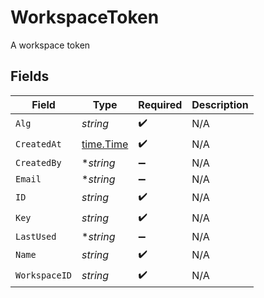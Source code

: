# WorkspaceToken

A workspace token


## Fields

| Field                                     | Type                                      | Required                                  | Description                               |
| ----------------------------------------- | ----------------------------------------- | ----------------------------------------- | ----------------------------------------- |
| `Alg`                                     | *string*                                  | :heavy_check_mark:                        | N/A                                       |
| `CreatedAt`                               | [time.Time](https://pkg.go.dev/time#Time) | :heavy_check_mark:                        | N/A                                       |
| `CreatedBy`                               | **string*                                 | :heavy_minus_sign:                        | N/A                                       |
| `Email`                                   | **string*                                 | :heavy_minus_sign:                        | N/A                                       |
| `ID`                                      | *string*                                  | :heavy_check_mark:                        | N/A                                       |
| `Key`                                     | *string*                                  | :heavy_check_mark:                        | N/A                                       |
| `LastUsed`                                | **string*                                 | :heavy_minus_sign:                        | N/A                                       |
| `Name`                                    | *string*                                  | :heavy_check_mark:                        | N/A                                       |
| `WorkspaceID`                             | *string*                                  | :heavy_check_mark:                        | N/A                                       |